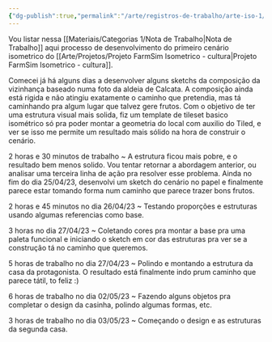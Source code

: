 ```yaml
---
{"dg-publish":true,"permalink":"/arte/registros-de-trabalho/arte-iso-1/","noteIcon":""}
---
```


Vou listar nessa [[Materiais/Categorias 1/Nota de Trabalho\|Nota de Trabalho]] aqui processo de desenvolvimento do primeiro cenário isometrico do [[Arte/Projetos/Projeto FarmSim Isometrico - cultura\|Projeto FarmSim Isometrico - cultura]].

Comecei já há alguns dias a desenvolver alguns sketchs da composição da vizinhança baseado numa foto da aldeia de Calcata. A composição ainda está rigida e não atingiu exatamente o caminho que pretendia, mas tá caminhando pra algum lugar que talvez gere frutos.
Com o objetivo de ter uma estrutura visual mais solida, fiz um template de tileset basico isométrico só pra poder montar a geometria do local com auxilio do Tiled, e ver se isso me permite um resultado mais sólido na hora de construir o cenário.

2 horas e 30 minutos de trabalho ~ A estrutura ficou mais pobre, e o resultado bem menos solido. Vou tentar retornar a abordagem anterior, ou analisar uma terceira linha de ação pra resolver esse problema.
Ainda no fim do dia 25/04/23, desenvolvi um sketch do cenário no papel e finalmente parece estar tomando forma num caminho que parece trazer bons frutos.

2 horas e 45 minutos no dia 26/04/23 ~ Testando proporções e estruturas usando algumas referencias como base.

3 horas no dia 27/04/23 ~ Coletando cores pra montar a base pra uma paleta funcional e iniciando o sketch em cor das estruturas pra ver se a construção tá no caminho que queremos.

5 horas de trabalho no dia 27/04/23 ~ Polindo e montando a estrutura da casa da protagonista. O resultado está finalmente indo prum caminho que parece tátil, to feliz :)

6 horas de trabalho no dia 02/05/23 ~ Fazendo alguns objetos pra completar o design da casinha, polindo algumas formas, etc.

3 horas de trabalho no dia 03/05/23 ~ Começando o design e as estruturas da segunda casa.